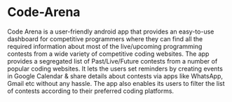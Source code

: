 # Code-Arena
Code Arena is a user-friendly android app that provides an easy-to-use dashboard for competitive programmers where they can find all the required information about most of the live/upcoming programming contests from a wide variety of competitive coding websites. The app provides a segregated list of Past/Live/Future contests from a number of popular coding websites. It lets the users set reminders by creating events in Google Calendar & share details about contests via apps like WhatsApp, Gmail etc without any hassle. The app also enables its users to filter the list of contests according to their preferred coding platforms.

